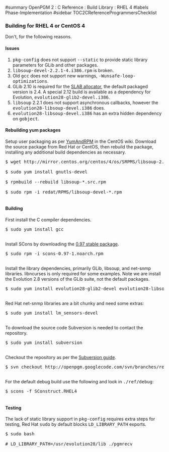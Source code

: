 ﻿#summary OpenPGM 2 : C Reference : Build Library : RHEL 4
#labels Phase-Implementation
#sidebar TOC2CReferenceProgrammersChecklist
### Building for RHEL 4 or CentOS 4 ###
Don't, for the following reasons.

#### Issues ####
  1. <tt>pkg-config</tt> does not support <tt>--static</tt> to provide static library parameters for GLib and other packages.
  1. <tt>libsoup-devel-2.2.1-4.i386.rpm</tt> is broken.
  1. Old <tt>gcc</tt> does not support new warnings, <tt>-Wunsafe-loop-optimizations</tt>.
  1. GLib 2.10 is required for the [SLAB allocator](http://library.gnome.org/devel/glib/stable/glib-Memory-Slices.html), the default packaged version is 2.4.  A special 2.12 build is available as a dependency for Evolution, <tt>evolution28-glib2-devel.i386</tt>.
  1. <tt>libsoup</tt> 2.2.1 does not support asynchronous callbacks, however the <tt>evolution28-libsoup-devel.i386</tt> does.
  1. <tt>evolution28-libsoup-devel.i386</tt> has an extra hidden dependency on <tt>gobject</tt>.


#### Rebuilding yum packages ####
Setup user packaging as per [YumAndRPM](http://wiki.centos.org/TipsAndTricks/YumAndRPM) in the CentOS wiki.  Download the source package from Red Hat or CentOS, then rebuild the package, installing any additional build dependencies as necessary.
<pre>
$ wget http://mirror.centos.org/centos/4/os/SRPMS/libsoup-2.2.1-4.src.rpm<br>
$ sudo yum install gnutls-devel<br>
$ rpmbuild --rebuild libsoup-*.src.rpm<br>
$ sudo rpm -i redat/RPMS/libsoup-devel-*.rpm<br>
</pre>

#### Building ####
First install the C compiler dependencies.
<pre>
$ sudo yum install gcc<br>
</pre>
Install SCons by downloading the [0.97 stable package](http://scons.org/download.php).
<pre>
$ sudo rpm -i scons-0.97-1.noarch.rpm<br>
</pre>
Install the library dependencies, primarily GLib, libsoup, and net-snmp libraries.  libncurses is only required for some examples.  Note we are install the Evolution 2.8 versions of the GLib suite, not the default packages.
<pre>
$ sudo yum install evolution28-glib2-devel evolution28-libsoup-devel ncurses-devel net-snmp-devel<br>
</pre>
Red Hat net-snmp libraries are a bit chunky and need some extras:
<pre>
$ sudo yum install lm_sensors-devel<br>
</pre>
To download the source code Subversion is needed to contact the repository.
<pre>
$ sudo yum install subversion<br>
</pre>
Checkout the repository as per the [Subversion guide](http://code.google.com/p/openpgm/source/checkout).
<pre>
$ svn checkout http://openpgm.googlecode.com/svn/branches/release-2-1<br>
</pre>
For the default debug build use the following and look in <tt>./ref/debug</tt>:
<pre>
$ scons -f SConstruct.RHEL4<br>
</pre>

#### Testing ####
The lack of static library support in <tt>pkg-config</tt> requires extra steps for testing, Red Hat <tt>sudo</tt> by default blocks <tt>LD_LIBRARY_PATH</tt> exports.
<pre>
$ sudo bash<br>
# LD_LIBRARY_PATH=/usr/evolution28/lib ./pgmrecv<br>
</pre>
